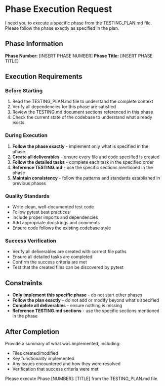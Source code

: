 # Phase Execution Request

I need you to execute a specific phase from the TESTING_PLAN.md file. Please follow the phase exactly as specified in the plan.

## Phase Information
**Phase Number:** [INSERT PHASE NUMBER]
**Phase Title:** [INSERT PHASE TITLE]

## Execution Requirements

### Before Starting
1. Read the TESTING_PLAN.md file to understand the complete context
2. Verify all dependencies for this phase are satisfied
3. Review the TESTING.md document sections referenced in this phase
4. Check the current state of the codebase to understand what already exists

### During Execution
1. **Follow the phase exactly** - implement only what is specified in the phase
2. **Create all deliverables** - ensure every file and code specified is created
3. **Follow the detailed tasks** - complete each task in the specified order
4. **Reference TESTING.md** - use the specific sections mentioned in the phase
5. **Maintain consistency** - follow the patterns and standards established in previous phases

### Quality Standards
- Write clean, well-documented test code
- Follow pytest best practices
- Include proper imports and dependencies
- Add appropriate docstrings and comments
- Ensure code follows the existing codebase style

### Success Verification
- Verify all deliverables are created with correct file paths
- Ensure all detailed tasks are completed
- Confirm the success criteria are met
- Test that the created files can be discovered by pytest

## Constraints
- **Only implement this specific phase** - do not start other phases
- **Follow the plan exactly** - do not add or modify beyond what's specified
- **Complete all deliverables** - ensure nothing is missing
- **Reference TESTING.md sections** - use the specific sections mentioned in the phase

## After Completion
Provide a summary of what was implemented, including:
- Files created/modified
- Key functionality implemented
- Any issues encountered and how they were resolved
- Verification that success criteria were met

Please execute Phase [NUMBER]: [TITLE] from the TESTING_PLAN.md file.